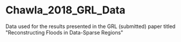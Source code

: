 # Chawla_2018_GRL_Data
Data used for the results presented in the GRL (submitted) paper titled "Reconstructing Floods in Data-Sparse Regions"
